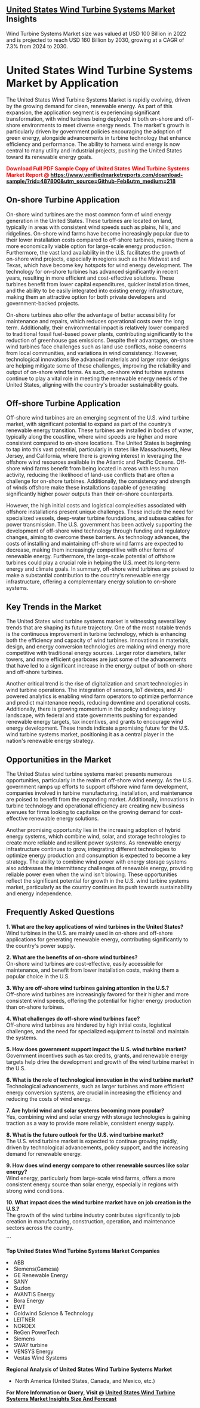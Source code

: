<h2><a href="https://www.verifiedmarketreports.com/download-sample/?rid=487800&amp;utm_source=Github-Feb&amp;utm_medium=218" target="_blank">United States Wind Turbine Systems Market</a> Insights</h2><p>Wind Turbine Systems Market size was valued at USD 100 Billion in 2022 and is projected to reach USD 160 Billion by 2030, growing at a CAGR of 7.3% from 2024 to 2030.</p><p> <h1>United States Wind Turbine Systems Market by Application</h1> <p>The United States Wind Turbine Systems Market is rapidly evolving, driven by the growing demand for clean, renewable energy. As part of this expansion, the application segment is experiencing significant transformation, with wind turbines being deployed in both on-shore and off-shore environments to meet diverse energy needs. The market's growth is particularly driven by government policies encouraging the adoption of green energy, alongside advancements in turbine technology that enhance efficiency and performance. The ability to harness wind energy is now central to many utility and industrial projects, pushing the United States toward its renewable energy goals.</p> <p><strong><p><span class=""><span style="color: #ff0000;"><strong>Download Full PDF Sample Copy of United States Wind Turbine Systems Market Report</strong> @ </span><a href="https://www.verifiedmarketreports.com/download-sample/?rid=487800&amp;utm_source=Github-Feb&amp;utm_medium=218" target="_blank">https://www.verifiedmarketreports.com/download-sample/?rid=487800&amp;utm_source=Github-Feb&amp;utm_medium=218</a></span></p></strong></p> <h2>On-shore Turbine Application</h2> <p>On-shore wind turbines are the most common form of wind energy generation in the United States. These turbines are located on land, typically in areas with consistent wind speeds such as plains, hills, and ridgelines. On-shore wind farms have become increasingly popular due to their lower installation costs compared to off-shore turbines, making them a more economically viable option for large-scale energy production. Furthermore, the vast land availability in the U.S. facilitates the growth of on-shore wind projects, especially in regions such as the Midwest and Texas, which have become key hotspots for wind energy development. The technology for on-shore turbines has advanced significantly in recent years, resulting in more efficient and cost-effective solutions. These turbines benefit from lower capital expenditures, quicker installation times, and the ability to be easily integrated into existing energy infrastructure, making them an attractive option for both private developers and government-backed projects.</p> <p>On-shore turbines also offer the advantage of better accessibility for maintenance and repairs, which reduces operational costs over the long term. Additionally, their environmental impact is relatively lower compared to traditional fossil fuel-based power plants, contributing significantly to the reduction of greenhouse gas emissions. Despite their advantages, on-shore wind turbines face challenges such as land use conflicts, noise concerns from local communities, and variations in wind consistency. However, technological innovations like advanced materials and larger rotor designs are helping mitigate some of these challenges, improving the reliability and output of on-shore wind farms. As such, on-shore wind turbine systems continue to play a vital role in meeting the renewable energy needs of the United States, aligning with the country's broader sustainability goals.</p> <h2>Off-shore Turbine Application</h2> <p>Off-shore wind turbines are an emerging segment of the U.S. wind turbine market, with significant potential to expand as part of the country’s renewable energy transition. These turbines are installed in bodies of water, typically along the coastline, where wind speeds are higher and more consistent compared to on-shore locations. The United States is beginning to tap into this vast potential, particularly in states like Massachusetts, New Jersey, and California, where there is growing interest in leveraging the offshore wind resources available in the Atlantic and Pacific Oceans. Off-shore wind farms benefit from being located in areas with less human activity, reducing the likelihood of land-use conflicts that are often a challenge for on-shore turbines. Additionally, the consistency and strength of winds offshore make these installations capable of generating significantly higher power outputs than their on-shore counterparts.</p> <p>However, the high initial costs and logistical complexities associated with offshore installations present unique challenges. These include the need for specialized vessels, deep-water turbine foundations, and subsea cables for power transmission. The U.S. government has been actively supporting the development of off-shore wind technology through funding and regulatory changes, aiming to overcome these barriers. As technology advances, the costs of installing and maintaining off-shore wind farms are expected to decrease, making them increasingly competitive with other forms of renewable energy. Furthermore, the large-scale potential of offshore turbines could play a crucial role in helping the U.S. meet its long-term energy and climate goals. In summary, off-shore wind turbines are poised to make a substantial contribution to the country's renewable energy infrastructure, offering a complementary energy solution to on-shore systems.</p> <h2>Key Trends in the Market</h2> <p>The United States wind turbine systems market is witnessing several key trends that are shaping its future trajectory. One of the most notable trends is the continuous improvement in turbine technology, which is enhancing both the efficiency and capacity of wind turbines. Innovations in materials, design, and energy conversion technologies are making wind energy more competitive with traditional energy sources. Larger rotor diameters, taller towers, and more efficient gearboxes are just some of the advancements that have led to a significant increase in the energy output of both on-shore and off-shore turbines.</p> <p>Another critical trend is the rise of digitalization and smart technologies in wind turbine operations. The integration of sensors, IoT devices, and AI-powered analytics is enabling wind farm operators to optimize performance and predict maintenance needs, reducing downtime and operational costs. Additionally, there is growing momentum in the policy and regulatory landscape, with federal and state governments pushing for expanded renewable energy targets, tax incentives, and grants to encourage wind energy development. These trends indicate a promising future for the U.S. wind turbine systems market, positioning it as a central player in the nation's renewable energy strategy.</p> <h2>Opportunities in the Market</h2> <p>The United States wind turbine systems market presents numerous opportunities, particularly in the realm of off-shore wind energy. As the U.S. government ramps up efforts to support offshore wind farm development, companies involved in turbine manufacturing, installation, and maintenance are poised to benefit from the expanding market. Additionally, innovations in turbine technology and operational efficiency are creating new business avenues for firms looking to capitalize on the growing demand for cost-effective renewable energy solutions.</p> <p>Another promising opportunity lies in the increasing adoption of hybrid energy systems, which combine wind, solar, and storage technologies to create more reliable and resilient power systems. As renewable energy infrastructure continues to grow, integrating different technologies to optimize energy production and consumption is expected to become a key strategy. The ability to combine wind power with energy storage systems also addresses the intermittency challenges of renewable energy, providing reliable power even when the wind isn't blowing. These opportunities reflect the significant potential for growth in the U.S. wind turbine systems market, particularly as the country continues its push towards sustainability and energy independence.</p> <h2>Frequently Asked Questions</h2> <p><strong>1. What are the key applications of wind turbines in the United States?</strong><br> Wind turbines in the U.S. are mainly used in on-shore and off-shore applications for generating renewable energy, contributing significantly to the country's power supply.</p> <p><strong>2. What are the benefits of on-shore wind turbines?</strong><br> On-shore wind turbines are cost-effective, easily accessible for maintenance, and benefit from lower installation costs, making them a popular choice in the U.S.</p> <p><strong>3. Why are off-shore wind turbines gaining attention in the U.S.?</strong><br> Off-shore wind turbines are increasingly favored for their higher and more consistent wind speeds, offering the potential for higher energy production than on-shore turbines.</p> <p><strong>4. What challenges do off-shore wind turbines face?</strong><br> Off-shore wind turbines are hindered by high initial costs, logistical challenges, and the need for specialized equipment to install and maintain the systems.</p> <p><strong>5. How does government support impact the U.S. wind turbine market?</strong><br> Government incentives such as tax credits, grants, and renewable energy targets help drive the development and growth of the wind turbine market in the U.S.</p> <p><strong>6. What is the role of technological innovation in the wind turbine market?</strong><br> Technological advancements, such as larger turbines and more efficient energy conversion systems, are crucial in increasing the efficiency and reducing the costs of wind energy.</p> <p><strong>7. Are hybrid wind and solar systems becoming more popular?</strong><br> Yes, combining wind and solar energy with storage technologies is gaining traction as a way to provide more reliable, consistent energy supply.</p> <p><strong>8. What is the future outlook for the U.S. wind turbine market?</strong><br> The U.S. wind turbine market is expected to continue growing rapidly, driven by technological advancements, policy support, and the increasing demand for renewable energy.</p> <p><strong>9. How does wind energy compare to other renewable sources like solar energy?</strong><br> Wind energy, particularly from large-scale wind farms, offers a more consistent energy source than solar energy, especially in regions with strong wind conditions.</p> <p><strong>10. What impact does the wind turbine market have on job creation in the U.S.?</strong><br> The growth of the wind turbine industry contributes significantly to job creation in manufacturing, construction, operation, and maintenance sectors across the country.</p> ```</p><p><strong>Top United States Wind Turbine Systems Market Companies</strong></p><div data-test-id=""><p><li>ABB</li><li> Siemens(Gamesa)</li><li> GE Renewable Energy</li><li> SANY</li><li> Suzlon</li><li> AVANTIS Energy</li><li> Bora Energy</li><li> EWT</li><li> Goldwind Science & Technology</li><li> LEITNER</li><li> NORDEX</li><li> ReGen PowerTech</li><li> Siemens</li><li> SWAY turbine</li><li> VENSYS Energy</li><li> Vestas Wind Systems</li></p><div><strong>Regional Analysis of&nbsp;United States Wind Turbine Systems Market</strong></div><ul><li dir="ltr"><p dir="ltr">North America&nbsp;(United States, Canada, and Mexico, etc.)</p></li></ul><p><strong>For More Information or Query, Visit @&nbsp;</strong><strong><a href="https://www.verifiedmarketreports.com/product/wind-turbine-systems-market-size-and-forecast/?utm_source=Github-Feb&amp;utm_medium=218" target="_blank">United States Wind Turbine Systems Market Insights Size And Forecast</a></strong></p></div>
